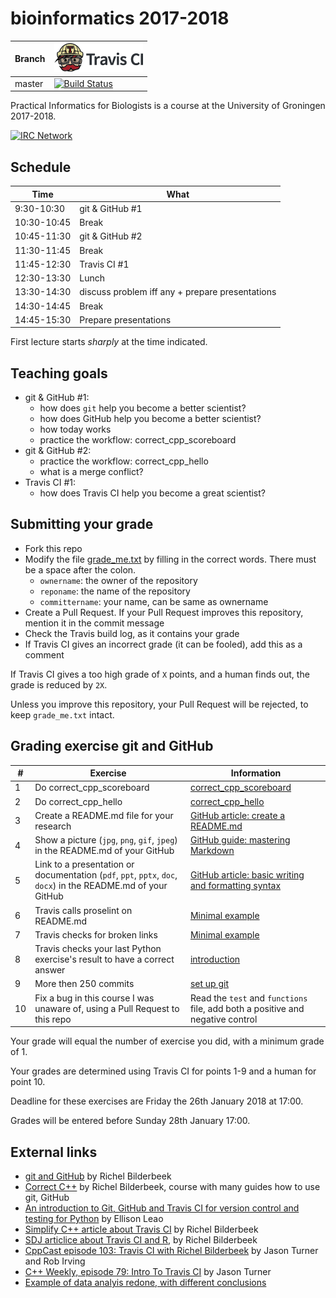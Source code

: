# bioinformatics 2017-2018

Branch|[![Travis CI logo](TravisCI.png)](https://travis-ci.org)
---|---
master|[![Build Status](https://travis-ci.org/richelbilderbeek/bioinformatics_2017_2018.svg?branch=master)](https://travis-ci.org/richelbilderbeek/bioinformatics_2017_2018)

Practical Informatics for Biologists is a course at the University of Groningen 2017-2018.

[![IRC Network](https://img.shields.io/badge/irc-bioinformatics_2017-2018-blue.svg "IRC Freenode")](https://webchat.freenode.net/?channels=bioinformatics_2017-2018)

## Schedule

Time|What
---|---
9:30-10:30 | git & GitHub #1
10:30-10:45 | Break
10:45-11:30 | git & GitHub #2
11:30-11:45 | Break
11:45-12:30 | Travis CI #1
12:30-13:30 | Lunch
13:30-14:30 | discuss problem iff any + prepare presentations
14:30-14:45 | Break
14:45-15:30 | Prepare presentations

First lecture starts *sharply* at the time indicated.

## Teaching goals

 * git & GitHub #1: 
    * how does `git` help you become a better scientist?
    * how does GitHub help you become a better scientist?
    * how today works
    * practice the workflow: correct_cpp_scoreboard
 * git & GitHub #2: 
    * practice the workflow: correct_cpp_hello
    * what is a merge conflict?
 * Travis CI #1: 
    * how does Travis CI help you become a great scientist?

## Submitting your grade

 * Fork this repo
 * Modify the file [grade_me.txt](grade_me.txt) by filling in the correct words. There must be a space after the colon.
    * `ownername`: the owner of the repository
    * `reponame`: the name of the repository
    * `committername`: your name, can be same as ownername
 * Create a Pull Request. If your Pull Request improves this repository, mention it in the commit message
 * Check the Travis build log, as it contains your grade
 * If Travis CI gives an incorrect grade (it can be fooled), add this as a comment

If Travis CI gives a too high grade of `X` points, and a human finds out, the grade is reduced by `2X`.

Unless you improve this repository, your Pull Request will be rejected, to keep `grade_me.txt` intact.

## Grading exercise git and GitHub 

#|Exercise|Information
---|---|---
1|Do correct_cpp_scoreboard|[correct_cpp_scoreboard](https://github.com/richelbilderbeek/correct_cpp_scoreboard)
2|Do correct_cpp_hello|[correct_cpp_hello](https://github.com/richelbilderbeek/correct_cpp_hello)
3|Create a README.md file for your research | [GitHub article: create a README.md](https://help.github.com/articles/about-readmes/)
4|Show a picture (`jpg`, `png`, `gif`, `jpeg`) in the README.md of your GitHub|[GitHub guide: mastering Markdown](https://guides.github.com/features/mastering-markdown/)
5|Link to a presentation or documentation (`pdf`, `ppt`, `pptx`, `doc`, `docx`) in the README.md of your GitHub|[GitHub article: basic writing and formatting syntax](https://help.github.com/articles/basic-writing-and-formatting-syntax/#relative-links)
6|Travis calls proselint on README.md|[Minimal example](https://github.com/richelbilderbeek/travis_proselint)
7|Travis checks for broken links|[Minimal example](https://github.com/richelbilderbeek/travis_markdown-link-check)
8|Travis checks your last Python exercise's result to have a correct answer | [introduction](https://medium.com/ellisonleao/an-introduction-to-git-github-and-travis-ci-for-version-control-and-testing-ac97f158f520)
9|More then 250 commits | [set up git](https://github.com/richelbilderbeek/correct_cpp/blob/master/doc/set_up_git.md)
10|Fix a bug in this course I was unaware of, using a Pull Request to this repo | Read the `test` and `functions` file, add both a positive and negative control

Your grade will equal the number of exercise you did, with a minimum grade of 1.

Your grades are determined using Travis CI for points 1-9 and a human for point 10.

Deadline for these exercises are Friday the 26th January 2018 at 17:00.

Grades will be entered before Sunday 28th January 17:00.

## External links

 * [git and GitHub](https://github.com/richelbilderbeek/CppPresentations/blob/master/Git.pdf) by Richel Bilderbeek
 * [Correct C++](https://github.com/richelbilderbeek/correct_cpp) by Richel Bilderbeek, course with many guides how to use git, GitHub
 * [An introduction to Git, GitHub and Travis CI for version control and testing for Python](https://medium.com/ellisonleao/an-introduction-to-git-github-and-travis-ci-for-version-control-and-testing-ac97f158f520) by Ellison Leao
 * [Simplify C++ article about Travis CI](https://arne-mertz.de/2017/04/continuous-integration-travis-ci) by Richel Bilderbeek
 * [SDJ articlice about Travis CI and R](https://github.com/richelbilderbeek/sdj_raising_your_code_to_professional_standards), by Richel Bilderbeek
 * [CppCast episode 103: Travis CI with Richel Bilderbeek](https://www.youtube.com/watch?v=p30AA9JLVJY) by Jason Turner and Rob Irving
 * [C++ Weekly, episode 79: Intro To Travis CI](https://www.youtube.com/watch?v=3ulKzD2cmSw) by Jason Turner
 * [Example of data analyis redone, with different conclusions](https://github.com/richelbilderbeek/Bolnick_and_Stutz_2017)

